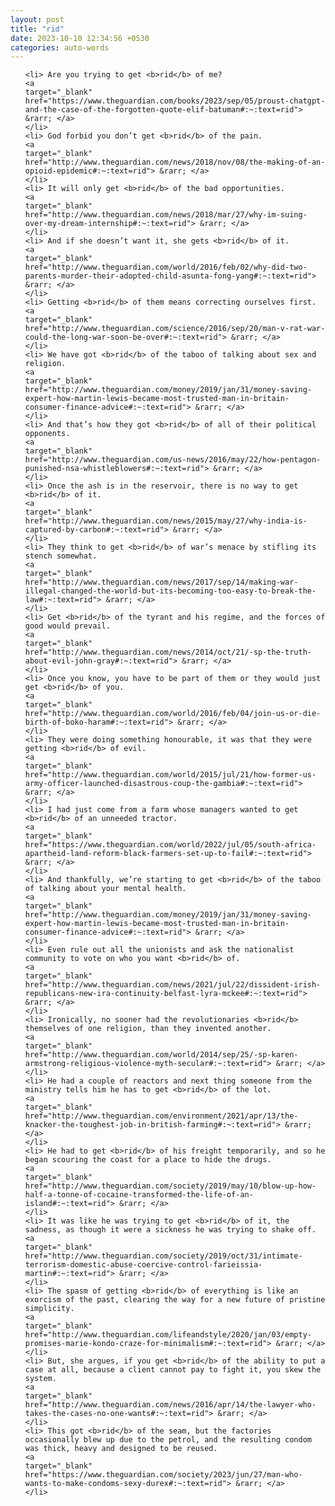 ```yaml
---
layout: post
title: "rid"
date: 2023-10-10 12:34:56 +0530
categories: auto-words
---
```

<ol>

    <li> Are you trying to get <b>rid</b> of me?
    <a 
    target="_blank" 
    href="https://www.theguardian.com/books/2023/sep/05/proust-chatgpt-and-the-case-of-the-forgotten-quote-elif-batuman#:~:text=rid"> &rarr; </a>
    </li>
    <li> God forbid you don’t get <b>rid</b> of the pain.
    <a 
    target="_blank" 
    href="http://www.theguardian.com/news/2018/nov/08/the-making-of-an-opioid-epidemic#:~:text=rid"> &rarr; </a>
    </li>
    <li> It will only get <b>rid</b> of the bad opportunities.
    <a 
    target="_blank" 
    href="http://www.theguardian.com/news/2018/mar/27/why-im-suing-over-my-dream-internship#:~:text=rid"> &rarr; </a>
    </li>
    <li> And if she doesn’t want it, she gets <b>rid</b> of it.
    <a 
    target="_blank" 
    href="http://www.theguardian.com/world/2016/feb/02/why-did-two-parents-murder-their-adopted-child-asunta-fong-yang#:~:text=rid"> &rarr; </a>
    </li>
    <li> Getting <b>rid</b> of them means correcting ourselves first.
    <a 
    target="_blank" 
    href="http://www.theguardian.com/science/2016/sep/20/man-v-rat-war-could-the-long-war-soon-be-over#:~:text=rid"> &rarr; </a>
    </li>
    <li> We have got <b>rid</b> of the taboo of talking about sex and religion.
    <a 
    target="_blank" 
    href="http://www.theguardian.com/money/2019/jan/31/money-saving-expert-how-martin-lewis-became-most-trusted-man-in-britain-consumer-finance-advice#:~:text=rid"> &rarr; </a>
    </li>
    <li> And that’s how they got <b>rid</b> of all of their political opponents.
    <a 
    target="_blank" 
    href="http://www.theguardian.com/us-news/2016/may/22/how-pentagon-punished-nsa-whistleblowers#:~:text=rid"> &rarr; </a>
    </li>
    <li> Once the ash is in the reservoir, there is no way to get <b>rid</b> of it.
    <a 
    target="_blank" 
    href="http://www.theguardian.com/news/2015/may/27/why-india-is-captured-by-carbon#:~:text=rid"> &rarr; </a>
    </li>
    <li> They think to get <b>rid</b> of war’s menace by stifling its stench somewhat.
    <a 
    target="_blank" 
    href="http://www.theguardian.com/news/2017/sep/14/making-war-illegal-changed-the-world-but-its-becoming-too-easy-to-break-the-law#:~:text=rid"> &rarr; </a>
    </li>
    <li> Get <b>rid</b> of the tyrant and his regime, and the forces of good would prevail.
    <a 
    target="_blank" 
    href="http://www.theguardian.com/news/2014/oct/21/-sp-the-truth-about-evil-john-gray#:~:text=rid"> &rarr; </a>
    </li>
    <li> Once you know, you have to be part of them or they would just get <b>rid</b> of you.
    <a 
    target="_blank" 
    href="http://www.theguardian.com/world/2016/feb/04/join-us-or-die-birth-of-boko-haram#:~:text=rid"> &rarr; </a>
    </li>
    <li> They were doing something honourable, it was that they were getting <b>rid</b> of evil.
    <a 
    target="_blank" 
    href="http://www.theguardian.com/world/2015/jul/21/how-former-us-army-officer-launched-disastrous-coup-the-gambia#:~:text=rid"> &rarr; </a>
    </li>
    <li> I had just come from a farm whose managers wanted to get <b>rid</b> of an unneeded tractor.
    <a 
    target="_blank" 
    href="https://www.theguardian.com/world/2022/jul/05/south-africa-apartheid-land-reform-black-farmers-set-up-to-fail#:~:text=rid"> &rarr; </a>
    </li>
    <li> And thankfully, we’re starting to get <b>rid</b> of the taboo of talking about your mental health.
    <a 
    target="_blank" 
    href="http://www.theguardian.com/money/2019/jan/31/money-saving-expert-how-martin-lewis-became-most-trusted-man-in-britain-consumer-finance-advice#:~:text=rid"> &rarr; </a>
    </li>
    <li> Even rule out all the unionists and ask the nationalist community to vote on who you want <b>rid</b> of.
    <a 
    target="_blank" 
    href="http://www.theguardian.com/news/2021/jul/22/dissident-irish-republicans-new-ira-continuity-belfast-lyra-mckee#:~:text=rid"> &rarr; </a>
    </li>
    <li> Ironically, no sooner had the revolutionaries <b>rid</b> themselves of one religion, than they invented another.
    <a 
    target="_blank" 
    href="http://www.theguardian.com/world/2014/sep/25/-sp-karen-armstrong-religious-violence-myth-secular#:~:text=rid"> &rarr; </a>
    </li>
    <li> He had a couple of reactors and next thing someone from the ministry tells him he has to get <b>rid</b> of the lot.
    <a 
    target="_blank" 
    href="http://www.theguardian.com/environment/2021/apr/13/the-knacker-the-toughest-job-in-british-farming#:~:text=rid"> &rarr; </a>
    </li>
    <li> He had to get <b>rid</b> of his freight temporarily, and so he began scouring the coast for a place to hide the drugs.
    <a 
    target="_blank" 
    href="http://www.theguardian.com/society/2019/may/10/blow-up-how-half-a-tonne-of-cocaine-transformed-the-life-of-an-island#:~:text=rid"> &rarr; </a>
    </li>
    <li> It was like he was trying to get <b>rid</b> of it, the sadness, as though it were a sickness he was trying to shake off.
    <a 
    target="_blank" 
    href="http://www.theguardian.com/society/2019/oct/31/intimate-terrorism-domestic-abuse-coercive-control-farieissia-martin#:~:text=rid"> &rarr; </a>
    </li>
    <li> The spasm of getting <b>rid</b> of everything is like an exorcism of the past, clearing the way for a new future of pristine simplicity.
    <a 
    target="_blank" 
    href="http://www.theguardian.com/lifeandstyle/2020/jan/03/empty-promises-marie-kondo-craze-for-minimalism#:~:text=rid"> &rarr; </a>
    </li>
    <li> But, she argues, if you get <b>rid</b> of the ability to put a case at all, because a client cannot pay to fight it, you skew the system.
    <a 
    target="_blank" 
    href="http://www.theguardian.com/news/2016/apr/14/the-lawyer-who-takes-the-cases-no-one-wants#:~:text=rid"> &rarr; </a>
    </li>
    <li> This got <b>rid</b> of the seam, but the factories occasionally blew up due to the petrol, and the resulting condom was thick, heavy and designed to be reused.
    <a 
    target="_blank" 
    href="https://www.theguardian.com/society/2023/jun/27/man-who-wants-to-make-condoms-sexy-durex#:~:text=rid"> &rarr; </a>
    </li>